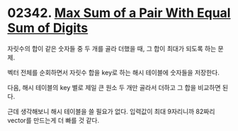 # 02342. [Max Sum of a Pair With Equal Sum of Digits](./02342.cpp)

자릿수의 합이 같은 숫자들 중 두 개를 골라 더했을 때, 그 합이 최대가 되도록 하는 문제.

벡터 전체를 순회하면서 자릿수 합을 key로 하는 해시 테이블에 숫자들을 저장한다.

다음, 해시 테이블의 key 별로 제일 큰 원소 두 개만 골라서 더하고 그 합을 비교하면 된다.

근데 생각해보니 해시 테이블을 쓸 필요가 없다. 입력값이 최대 9자리니까 82짜리 vector를 만드는게 더 빠를 것 같다.
